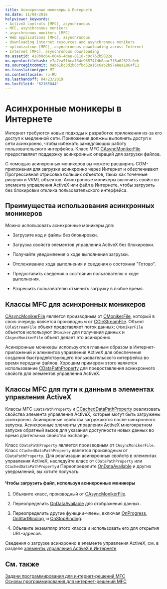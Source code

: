 ```yaml
---
title: Асинхронные моникеры в Интернете
ms.date: 11/04/2016
helpviewer_keywords:
- ActiveX controls [MFC], asynchronous
- MFC, asynchronous monikers
- asynchronous monikers [MFC]
- Web applications [MFC], asynchronous
- downloading Internet resources and asynchronous monikers
- optimization [MFC], asynchronous downloading across Internet
- Internet [MFC], asynchronous downloading
ms.assetid: 418b0c64-0046-4dae-8118-c9c762b5822e
ms.openlocfilehash: e7a7ea51bca134e965747db8aac7f8a62822c9eb
ms.sourcegitcommit: 0ab61bc3d2b6cfbd52a16c6ab2b97a8ea1864f12
ms.translationtype: MT
ms.contentlocale: ru-RU
ms.lasthandoff: 04/23/2019
ms.locfileid: "62165844"
---
```

# <a name="asynchronous-monikers-on-the-internet"></a>Асинхронные моникеры в Интернете

Интернет требуются новые подходы к разработке приложения из-за его доступ к медленной сети. Приложения должны выполнять доступ к сети асинхронно, чтобы избежать замедляющих работу пользовательского интерфейса. Класс MFC [CAsyncMonikerFile](../mfc/reference/casyncmonikerfile-class.md) предоставляет поддержку асинхронных операций для загрузки файлов.

С помощью асинхронных моникеров вы можете расширить COM-приложения для загрузки асинхронно через Интернет и обеспечивают Прогрессивная отрисовка больших объектов, таких как точечные рисунки и VRML объектов. Асинхронные моникеры включить свойство элемента управления ActiveX или файл в Интернете, чтобы загрузить без блокировки отклика пользовательского интерфейса.

## <a name="advantages-of-asynchronous-monikers"></a>Преимущества использования асинхронных моникеров

Можно использовать асинхронные моникеры для:

- Загрузите код и файлы без блокировки.

- Загрузка свойств элементов управления ActiveX без блокировки.

- Получайте уведомления о ходе выполнения загрузки.

- Отслеживание хода выполнения и сведения о состоянии "Готово".

- Предоставить сведения о состоянии пользователю о ходе выполнения.

- Разрешить пользователю отменить загрузку в любое время.

## <a name="mfc-classes-for-asynchronous-monikers"></a>Классы MFC для асинхронных моникеров

[CAsyncMonikerFile](../mfc/reference/casyncmonikerfile-class.md) является производным от [CMonikerFile](../mfc/reference/cmonikerfile-class.md), который в свою очередь является производным от [COleStreamFile](../mfc/reference/colestreamfile-class.md). Объект `COleStreamFile` объект представляет поток данных; `CMonikerFile` объектов используют `IMoniker` для получения данных и `CAsyncMonikerFile` объект делает это асинхронно.

Асинхронные моникеры используются главным образом в Интернет-приложений и элементов управления ActiveX для обеспечения создания быстродействующего пользовательского интерфейса во время передачи файлов. Хорошим примером этого является использование [CDataPathProperty](../mfc/reference/cdatapathproperty-class.md) для предоставления асинхронного свойств для элементов управления ActiveX.

## <a name="mfc-classes-for-data-paths-in-activex-controls"></a>Классы MFC для пути к данным в элементах управления ActiveX

Классы MFC `CDataPathProperty` и [CCachedDataPathProperty](../mfc/reference/ccacheddatapathproperty-class.md) реализовать свойства элемента управления ActiveX, которые могут быть загружены асинхронно. Асинхронные свойства загружаются после синхронного запуска. Асинхронные элементы управления ActiveX многократном запуске обратный вызов для указания доступности новых данных во время длительных свойство exchange.

Класс `CDataPathProperty` является производным от `CAsyncMonikerFile`. Класс `CCachedDataPathProperty` является производным от `CDataPathProperty`. Для реализации асинхронных свойств в элементах управления ActiveX, наследуйте класс от `CDataPathProperty` или `CCachedDataPathProperty`и Переопределите [OnDataAvailable](../mfc/reference/casyncmonikerfile-class.md#ondataavailable) и других уведомлений, вы хотите получать.

#### <a name="to-download-a-file-using-asynchronous-monikers"></a>Чтобы загрузить файл, используя асинхронные моникеры

1. Объявите класс, производный от [CAsyncMonikerFile](../mfc/reference/casyncmonikerfile-class.md).

1. Переопределить [OnDataAvailable](../mfc/reference/casyncmonikerfile-class.md#ondataavailable) для отображения данных.

1. Переопределить другие функции-члены, включая [OnProgress](../mfc/reference/casyncmonikerfile-class.md#onprogress), [OnStartBinding](../mfc/reference/casyncmonikerfile-class.md#onstartbinding), и [OnStopBinding](../mfc/reference/casyncmonikerfile-class.md#onstopbinding).

1. Объявите экземпляр этого класса и использовать его для открытия URL-адресов.

Сведения о загрузке асинхронно в элементе управления ActiveX, см. в разделе [элементы управления ActiveX в Интернете](../mfc/activex-controls-on-the-internet.md).

## <a name="see-also"></a>См. также

[Задачи программирования для интернет-решений MFC](../mfc/mfc-internet-programming-tasks.md)<br/>
[Основы программирования для интернет-решений MFC](../mfc/mfc-internet-programming-basics.md)
